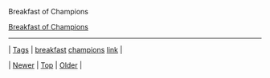 <!--
title: Breakfast of Champions
date: 2020-06-28T15:27:00.194Z
tags: breakfast, champions, link
-->


Breakfast of Champions

[Breakfast of Champions](http://instagram.com/p/hx6fBLnWt3/)

<!--BOTTOM-POST-NAVIGATION-->
---

| [Tags](tags.md) | [breakfast](tag-breakfast.md) [champions](tag-champions.md) [link](tag-link.md) |

| [Newer](69681682112.md) | [Top](index.md) | [Older](69686016758.md) |